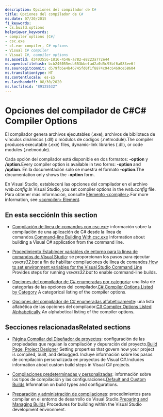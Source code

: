 ```yaml
---
description: Opciones del compilador de C#
title: Opciones del compilador de C#
ms.date: 07/20/2015
f1_keywords:
- cs.build.options
helpviewer_keywords:
- compiler options [C#]
- csc.exe
- cl.exe compiler, C# options
- Visual C# compiler
- Visual C#, compiler options
ms.assetid: d3403556-1816-4546-a782-e8223a772e44
ms.openlocfilehash: bcb246055ecb553bbefad2a0d5c95bf6a083ee6f
ms.sourcegitcommit: d579fb5e4b46745fd0f1f8874c94c6469ce58604
ms.translationtype: HT
ms.contentlocale: es-ES
ms.lasthandoff: 08/30/2020
ms.locfileid: "89125532"
---
```

# <a name="c-compiler-options"></a><span data-ttu-id="0c35e-103">Opciones del compilador de C#</span><span class="sxs-lookup"><span data-stu-id="0c35e-103">C# Compiler Options</span></span>

<span data-ttu-id="0c35e-104">El compilador genera archivos ejecutables (.exe), archivos de biblioteca de vínculos dinámicos (.dll) o módulos de códigos (.netmodule).</span><span class="sxs-lookup"><span data-stu-id="0c35e-104">The compiler produces executable (.exe) files, dynamic-link libraries (.dll), or code modules (.netmodule).</span></span>

<span data-ttu-id="0c35e-105">Cada opción del compilador está disponible en dos formatos: **-option** y **/option**.</span><span class="sxs-lookup"><span data-stu-id="0c35e-105">Every compiler option is available in two forms: **-option** and **/option**.</span></span> <span data-ttu-id="0c35e-106">En la documentación solo se muestra el formato **-option**.</span><span class="sxs-lookup"><span data-stu-id="0c35e-106">The documentation only shows the **-option** form.</span></span>

<span data-ttu-id="0c35e-107">En Visual Studio, establecerá las opciones del compilador en el archivo *web.config*.</span><span class="sxs-lookup"><span data-stu-id="0c35e-107">In Visual Studio, you set compiler options in the *web.config* file.</span></span> <span data-ttu-id="0c35e-108">Para obtener más información, consulte [Elemento \<compiler>](../../../framework/configure-apps/file-schema/compiler/compiler-element.md).</span><span class="sxs-lookup"><span data-stu-id="0c35e-108">For more information, see [\<compiler> Element](../../../framework/configure-apps/file-schema/compiler/compiler-element.md).</span></span>

## <a name="in-this-section"></a><span data-ttu-id="0c35e-109">En esta sección</span><span class="sxs-lookup"><span data-stu-id="0c35e-109">In this section</span></span>

- <span data-ttu-id="0c35e-110">[Compilación de línea de comandos con csc.exe](command-line-building-with-csc-exe.md): información sobre la compilación de una aplicación de C# desde la línea de comandos.</span><span class="sxs-lookup"><span data-stu-id="0c35e-110">[Command-line Building With csc.exe](command-line-building-with-csc-exe.md) Information about building a Visual C# application from the command line.</span></span>

- <span data-ttu-id="0c35e-111">[Procedimiento Establecer variables de entorno para la línea de comandos de Visual Studio](how-to-set-environment-variables-for-the-visual-studio-command-line.md): se proporcionan los pasos para ejecutar *vsvars32.bat* a fin de habilitar compilaciones de línea de comandos.</span><span class="sxs-lookup"><span data-stu-id="0c35e-111">[How to set environment variables for the Visual Studio Command Line](how-to-set-environment-variables-for-the-visual-studio-command-line.md) Provides steps for running *vsvars32.bat* to enable command-line builds.</span></span>

- <span data-ttu-id="0c35e-112">[Opciones del compilador de C# enumeradas por categoría](listed-by-category.md): una lista de categorías de las opciones del compilador.</span><span class="sxs-lookup"><span data-stu-id="0c35e-112">[C# Compiler Options Listed by Category](listed-by-category.md) A categorical listing of the compiler options.</span></span>

- <span data-ttu-id="0c35e-113">[Opciones del compilador de C# enumeradas alfabéticamente](listed-alphabetically.md): una lista alfabética de las opciones del compilador.</span><span class="sxs-lookup"><span data-stu-id="0c35e-113">[C# Compiler Options Listed Alphabetically](listed-alphabetically.md) An alphabetical listing of the compiler options.</span></span>

## <a name="related-sections"></a><span data-ttu-id="0c35e-114">Secciones relacionadas</span><span class="sxs-lookup"><span data-stu-id="0c35e-114">Related sections</span></span>

- <span data-ttu-id="0c35e-115">[Página Compilar del Diseñador de proyectos](/visualstudio/ide/reference/build-page-project-designer-csharp): configuración de las propiedades que regulan la compilación y depuración del proyecto.</span><span class="sxs-lookup"><span data-stu-id="0c35e-115">[Build Page, Project Designer](/visualstudio/ide/reference/build-page-project-designer-csharp) Setting properties that govern how your project is compiled, built, and debugged.</span></span> <span data-ttu-id="0c35e-116">Incluye información sobre los pasos de compilación personalizada en proyectos de Visual C#.</span><span class="sxs-lookup"><span data-stu-id="0c35e-116">Includes information about custom build steps in Visual C# projects.</span></span>

- <span data-ttu-id="0c35e-117">[Compilaciones predeterminadas y personalizadas](/visualstudio/ide/compiling-and-building-in-visual-studio): información sobre los tipos de compilación y las configuraciones.</span><span class="sxs-lookup"><span data-stu-id="0c35e-117">[Default and Custom Builds](/visualstudio/ide/compiling-and-building-in-visual-studio) Information on build types and configurations.</span></span>

- <span data-ttu-id="0c35e-118">[Preparación y administración de compilaciones](/visualstudio/ide/building-and-cleaning-projects-and-solutions-in-visual-studio): procedimientos para compilar en el entorno de desarrollo de Visual Studio.</span><span class="sxs-lookup"><span data-stu-id="0c35e-118">[Preparing and Managing Builds](/visualstudio/ide/building-and-cleaning-projects-and-solutions-in-visual-studio) Procedures for building within the Visual Studio development environment.</span></span>
